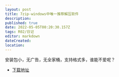 ```yaml
---
layout: post
title: 7zip-windows中唯一推荐解压软件
description: 
published: true
date: 2022-05-05T00:20:30.157Z
tags: R02/日记
editor: markdown
dateCreated: 
location:
---
```


安装包小，无广告，无全家桶，支持格式多，谁能不爱呢？

* [下载地址](https://www.7-zip.org/)

